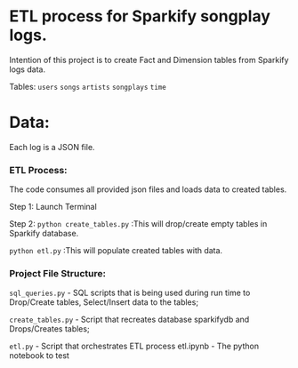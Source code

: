 # ETL process for Sparkify songplay logs.

Intention of this project is to create Fact and Dimension tables from Sparkify logs data.

Tables:
`users`
`songs`
`artists`
`songplays`
`time`

# Data: 
Each log is a JSON file.

### ETL Process: 
The code consumes all provided json files and loads data to created tables.

Step 1: Launch Terminal

Step 2: 
`python create_tables.py`   :This will drop/create empty tables in Sparkify database.

`python etl.py`             :This will populate created tables with data.

### Project File Structure:

`sql_queries.py`    - SQL scripts that is being used during run time to Drop/Create tables, Select/Insert data to the tables;

`create_tables.py`  - Script that recreates database sparkifydb and Drops/Creates tables;

`etl.py`            - Script that orchestrates ETL process etl.ipynb - The python notebook to test